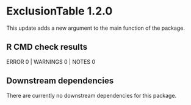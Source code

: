 # ExclusionTable 1.2.0

This update adds a new argument to the main function of the package.

## R CMD check results
ERROR 0 | WARNINGS 0 | NOTES 0

## Downstream dependencies
There are currently no downstream dependencies for this package.
